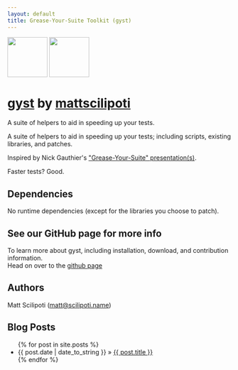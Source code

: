 ```yaml
---
layout: default
title: Grease-Your-Suite Toolkit (gyst)
---
```


<div class="download">
  <a href="http://github.com/mattscilipoti/gyst/zipball/master">
    <img border="0" width="90" src="http://github.com/images/modules/download/zip.png"></a>
  <a href="http://github.com/mattscilipoti/gyst/tarball/master">
    <img border="0" width="90" src="http://github.com/images/modules/download/tar.png"></a>
</div>

# [gyst][gyst] <span class="small">by <a href="http://github.com/mattscilipoti">mattscilipoti</a></span>


<div class="description">
  A suite of helpers to aid in speeding up your tests.
</div>

A suite of helpers to aid in speeding up your tests; including scripts,
existing libraries, and patches.   

Inspired by Nick Gauthier's ["Grease-Your-Suite" presentation(s)][gys_showoff].

Faster tests? Good.


Dependencies
------------

No runtime dependencies (except for the libraries you choose to patch).

See our GitHub page for more info
---------
To learn more about gyst, including installation, download, and
contribution information.  
Head on over to the [github page][gyst]

Authors
-------

Matt Scilipoti (matt@scilipoti.name)


Blog Posts
----------
<ul class="posts">
{% for post in site.posts %}
   <li>
     <span>{{ post.date | date_to_string }}</span> &raquo; 
     <a href="{{site.base-url}}{{ post.url }}">{{ post.title }}</a>
   </li>
{% endfor %}
</ul>

[gyst]: http://github.com/mattscilipoti/gyst
[gys_showoff]: http://grease-your-suite.heroku.com/

